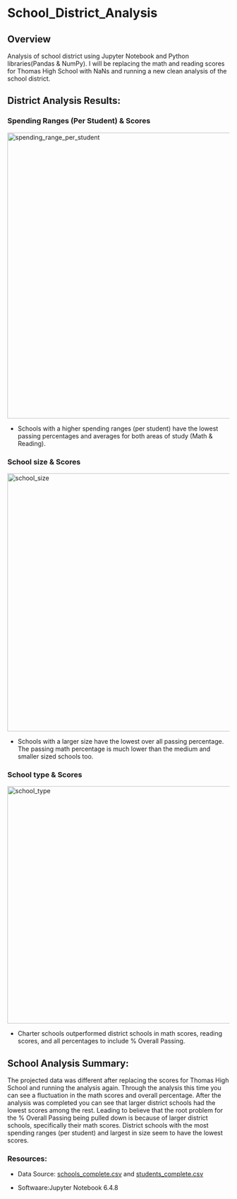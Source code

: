# School_District_Analysis

## Overview

Analysis of school district using Jupyter Notebook and Python libraries(Pandas & NumPy). I will be replacing the math and reading scores for Thomas High School with NaNs and running a new clean analysis of the school district. 


## District Analysis Results:
### Spending Ranges (Per Student) & Scores
<img width="647" alt="spending_range_per_student" src="https://user-images.githubusercontent.com/107652317/179126476-40ab315b-5f94-4a9a-a013-a13c869b8f68.PNG">

* Schools with a higher spending ranges (per student) have the lowest passing percentages and averages for both areas of study (Math & Reading).


### School size & Scores
<img width="584" alt="school_size" src="https://user-images.githubusercontent.com/107652317/179126514-1bb39cd8-f957-47e4-bfa4-960d598e71cb.PNG">

* Schools with a larger size have the lowest over all passing percentage. The passing math percentage is much lower than the medium and smaller sized schools too.


### School type & Scores
<img width="537" alt="school_type" src="https://user-images.githubusercontent.com/107652317/179126523-6516be47-687e-46e1-8f08-243a41f52fa5.PNG">

* Charter schools outperformed district schools in math scores, reading scores, and all percentages to include % Overall Passing. 



## School Analysis Summary:
The projected data was different after replacing the scores for Thomas High School and running the analysis again. Through the analysis this time you can see a fluctuation in the math scores and overall percentage. After the analysis was completed you can see that larger district schools had the lowest scores among the rest. Leading to believe that the root problem for the % Overall Passing being pulled down is because of larger district schools, specifically their math scores. District schools with the most spending ranges (per student) and largest in size seem to have the lowest scores. 



### Resources:

* Data Source: [schools_complete.csv](https://github.com/alorenz465446/School_District_Analysis/files/9116934/schools_complete.csv) and [students_complete.csv](https://github.com/alorenz465446/School_District_Analysis/files/9116946/students_complete.csv)


* Softwaare:Jupyter Notebook 6.4.8
